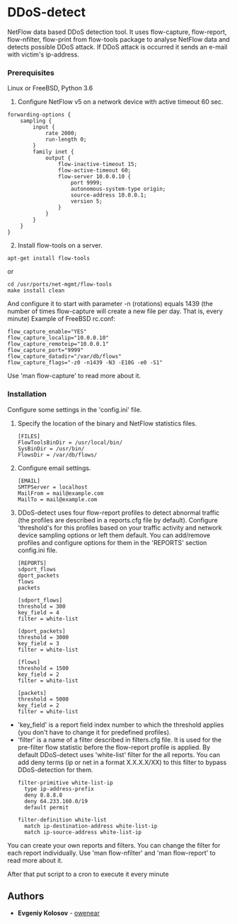 # DDoS-detect
NetFlow data based DDoS detection tool.
It uses flow-capture, flow-report, flow-nfilter, flow-print from flow-tools package to analyse NetFlow data and detects possible DDoS attack.
If DDoS attack is occurred it sends an e-mail with victim's ip-address.

### Prerequisites
Linux or FreeBSD, Python 3.6

1. Configure NetFlow v5 on a network device with active timeout 60 sec.
```
forwarding-options {
    sampling {
        input {
            rate 2000;
            run-length 0;
        }
        family inet {
            output {
                flow-inactive-timeout 15;
                flow-active-timeout 60; 
                flow-server 10.0.0.10 {
                    port 9999;
                    autonomous-system-type origin;
                    source-address 10.0.0.1;
                    version 5;
                }
            }
        }
    }
}
```
2. Install flow-tools on a server.
```
apt-get install flow-tools
```
or
```
cd /usr/ports/net-mgmt/flow-tools
make install clean
```
And configure it to start with parameter -n (rotations) equals 1439 (the number of times flow-capture will create a new
file per day. That is, every minute)
Example of FreeBSD rc.conf:
```
flow_capture_enable="YES"
flow_capture_localip="10.0.0.10" 
flow_capture_remoteip="10.0.0.1" 
flow_capture_port="9999" 
flow_capture_datadir="/var/db/flows" 
flow_capture_flags="-z0 -n1439 -N3 -E10G -e0 -S1"
```
Use 'man flow-capture' to read more about it. 
### Installation
Configure some settings in the 'config.ini' file.
1. Specify the location of the binary and NetFlow statistics files.
    ```
    [FILES]
    FlowToolsBinDir = /usr/local/bin/
    SysBinDir = /usr/bin/
    FlowsDir = /var/db/flows/
    ```
2. Configure email settings.
    ```
    [EMAIL]
    SMTPServer = localhost
    MailFrom = mail@example.com
    MailTo = mail@example.com
    ```   
3. DDoS-detect uses four flow-report profiles to detect abnormal traffic (the profiles are described in a reports.cfg file by default). Configure 'threshold's for this profiles based on your traffic activity and network device sampling options or left them default. You can add/remove profiles and configure options for them in the 'REPORTS' section config.ini file.
    ```
    [REPORTS]
    sdport_flows
    dport_packets
    flows
    packets

    [sdport_flows]
    threshold = 300
    key_field = 4
    filter = white-list
    
    [dport_packets]
    threshold = 3000
    key_field = 3
    filter = white-list
    
    [flows]
    threshold = 1500
    key_field = 2
    filter = white-list
    
    [packets]
    threshold = 5000
    key_field = 2
    filter = white-list
    ```
- 'key_field' is a report field index number to which the threshold applies (you don't have to change it for predefined profiles).
- 'filter' is a name of a filter described in filters.cfg file. It is used for the pre-filter flow statistic before the flow-report profile is applied. By default DDoS-detect uses 'white-list' filter for the all reports. You can add deny terms (ip or net in a format X.X.X.X/XX) to this filter to bypass DDoS-detection for them.
    ```
    filter-primitive white-list-ip
      type ip-address-prefix
      deny 8.8.8.8
      deny 64.233.160.0/19
      default permit
    
    filter-definition white-list
      match ip-destination-address white-list-ip
      match ip-source-address white-list-ip
    ```
You can create your own reports and filters. You can change the filter for each report individually.
Use 'man flow-nfilter' and 'man flow-report' to read more about it. 


After that put script to a cron to execute it every minute


## Authors

* **Evgeniy Kolosov** - [owenear](https://github.com/owenear)
